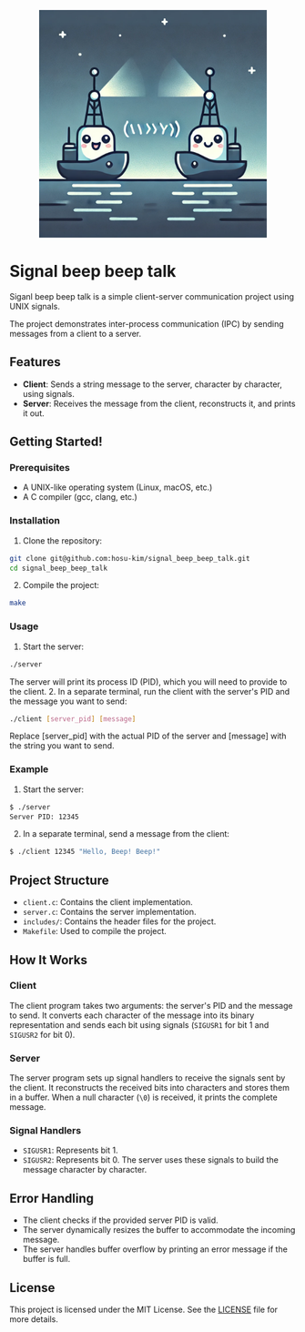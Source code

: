 <p align="center">
  <img src="images/logo.webp" width="400">
</p>

# Signal beep beep talk
Siganl beep beep talk is a simple client-server communication project using UNIX signals.

The project demonstrates inter-process communication (IPC) by sending messages from a client to a server.
## Features
- **Client**: Sends a string message to the server, character by character, using signals.
- **Server**: Receives the message from the client, reconstructs it, and prints it out.
## Getting Started!
### Prerequisites
- A UNIX-like operating system (Linux, macOS, etc.)
- A C compiler (gcc, clang, etc.)
### Installation
1. Clone the repository:
``` sh
git clone git@github.com:hosu-kim/signal_beep_beep_talk.git
cd signal_beep_beep_talk
```
2. Compile the project:
``` sh
make
```
### Usage
1. Start the server:
``` sh
./server
```
The server will print its process ID (PID), which you will need to provide to the client.
2. In a separate terminal, run the client with the server's PID and the message you want to send:
``` sh
./client [server_pid] [message]
```
Replace [server_pid] with the actual PID of the server and [message] with the string you want to send.
### Example
1. Start the server:
``` sh
$ ./server
Server PID: 12345
```
2. In a separate terminal, send a message from the client:
``` sh
$ ./client 12345 "Hello, Beep! Beep!"
```
## Project Structure
- `client.c`: Contains the client implementation.
- `server.c`: Contains the server implementation.
- `includes/`: Contains the header files for the project.
- `Makefile`: Used to compile the project.
## How It Works
### Client
The client program takes two arguments: the server's PID and the message to send. It converts each character of the message into its binary representation and sends each bit using signals (`SIGUSR1` for bit 1 and `SIGUSR2` for bit 0).
### Server
The server program sets up signal handlers to receive the signals sent by the client. It reconstructs the received bits into characters and stores them in a buffer. When a null character (`\0`) is received, it prints the complete message.
### Signal Handlers
- `SIGUSR1`: Represents bit 1.
- `SIGUSR2`: Represents bit 0.
The server uses these signals to build the message character by character.
## Error Handling
- The client checks if the provided server PID is valid.
- The server dynamically resizes the buffer to accommodate the incoming message.
- The server handles buffer overflow by printing an error message if the buffer is full.
## License
This project is licensed under the MIT License. See the [LICENSE](LICENSE) file for more details.
